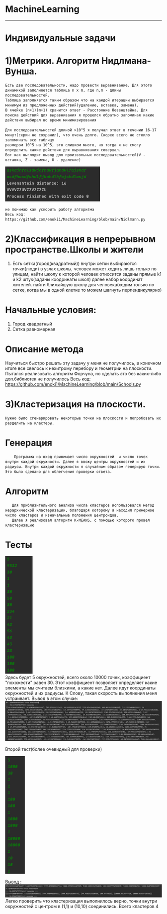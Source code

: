 # MachineLearning
-------
# Индивидуальные задачи
 # 1)Метрики. Алгоритм Нидлмана-Вунша.
    
    Есть две последовательности, надо провести выравнивание. Для этого динамикой заполняется таблица n x m, где n,m - длины последовательностей. 
    Таблица заполняется таким образом что на каждой итерации выбирается минимум из предложенных действий(удаление, вставка, замена).
    В ячейке (n+1)(m+1) хранится ответ - Расстояние Левенштейна. Для поиска действий для выравнивания я прошелся обратно запоминая какие действия выбирал во время минимизирования
     
    Для последовательностей длиной >10^5 я получал ответ в течении 16-17 минут(скрин не сохранил), что очень долго. Скорее всего не стоило запоминать всю таблицу
    размером 10^5 на 10^5, это слишком много, но тогда я не смогу определить какие действия для выравнивания совершал.
    Вот как выглядит вывод для произвольных последовательностей(V - вставка, Z - замена, U - удаление)
![Image alt](images/Nidl.png)  
    
    не понимаю как ускорить работу алгоритма
    Весь код: https://github.com/enoki1/MachineLearning/blob/main/Nidlmann.py
    
 # 2)Классификация в непрерывном пространстве.Школы и жители
  1) Есть сетка(город(квадратный)) внутри сетки выбираются точки(люди) в узлах школы, человек может ходить лишь только по улицам, найти школу к которой человек относится
 заданы прямые k1 и k2 штук(заданы коодринаты школ) далее набор координат жителей. найти ближайшую школу для человека(ходим только по сетке, когда мы в одной клетке то можем шагнуть перпендикулярно)

  # Начальные условия:
   1) Город квадратный
   2) Сетка равномерная
   
 # Описание метода
   
  Научиться быстро решать эту задачу у меня не получилось, в конечном итоге все свелось к нехитрому перебору и геометрии на плоскости. Пытался реализовать алгоритм Форчуна, но сделать это без каких-либо доп.библиотек не получилось
  Весь код: https://github.com/enoki1/MachineLearning/blob/main/Schools.py
  
#  3)Кластеризация на плоскости.
    Нужно было сгенерировать некоторые точки на плоскости и попробовать их разделить на кластеры.
   # Генерация 
        Программа на вход принимает число окружностей  и число точек внутри каждой окружности. Далее я ввожу центры окружностей и их радиусы. Внутри каждой окружности я случайным образом генерирую точки. Это было сделано для облегчения проверки ответа.
   # Алгоритм
       Для приблизительного анализа числа кластеров использовался метод иерархической кластеризации, благодаря которому я находил примерное число кластеров и изначальные положения центроидов.
       Далее я реализовал алгоритм K-MEANS, с помощью которого провел кластеризацию
  # Тесты
  
  ![](images/кластеры1.png)  
      Здесь будет 5 окружностей, всего около 10000 точек, коэффициент "похожести" равен 30. Этот коэффициент позволяет определяет какие элементы мы считаем близкими, а какие нет. Далее идут координаты окружностей и их радиусы. К Слову, такая скорость выполнения меня устраивает.
      Вывод в этом случае:
  ![](images/кластеры2.png)
  
  Второй тест(более очевидный для проверки)
  
  ![](images/кластеры3.png)
  
  Вывод :
  ![](images/кластеры4.png)
    Легко проверить что кластеризация выполнилось верно, точки внутри окружностей с центром в (1,1) и (10,10) соединились. Всего кластеров 4
